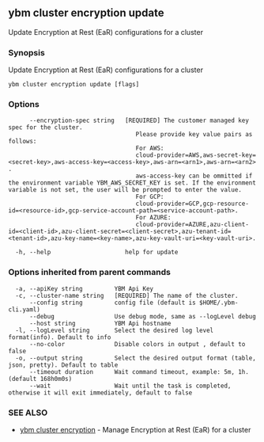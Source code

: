 ## ybm cluster encryption update

Update Encryption at Rest (EaR) configurations for a cluster

### Synopsis

Update Encryption at Rest (EaR) configurations for a cluster

```
ybm cluster encryption update [flags]
```

### Options

```
      --encryption-spec string   [REQUIRED] The customer managed key spec for the cluster.
                                 	Please provide key value pairs as follows:
                                 	For AWS: 
                                 	cloud-provider=AWS,aws-secret-key=<secret-key>,aws-access-key=<access-key>,aws-arn=<arn1>,aws-arn=<arn2> .
                                 	aws-access-key can be ommitted if the environment variable YBM_AWS_SECRET_KEY is set. If the environment variable is not set, the user will be prompted to enter the value.
                                 	For GCP:
                                 	cloud-provider=GCP,gcp-resource-id=<resource-id>,gcp-service-account-path=<service-account-path>.
                                 	For AZURE:
                                 	cloud-provider=AZURE,azu-client-id=<client-id>,azu-client-secret=<client-secret>,azu-tenant-id=<tenant-id>,azu-key-name=<key-name>,azu-key-vault-uri=<key-vault-uri>.
                                 	
  -h, --help                     help for update
```

### Options inherited from parent commands

```
  -a, --apiKey string         YBM Api Key
  -c, --cluster-name string   [REQUIRED] The name of the cluster.
      --config string         config file (default is $HOME/.ybm-cli.yaml)
      --debug                 Use debug mode, same as --logLevel debug
      --host string           YBM Api hostname
  -l, --logLevel string       Select the desired log level format(info). Default to info
      --no-color              Disable colors in output , default to false
  -o, --output string         Select the desired output format (table, json, pretty). Default to table
      --timeout duration      Wait command timeout, example: 5m, 1h. (default 168h0m0s)
      --wait                  Wait until the task is completed, otherwise it will exit immediately, default to false
```

### SEE ALSO

* [ybm cluster encryption](ybm_cluster_encryption.md)	 - Manage Encryption at Rest (EaR) for a cluster

